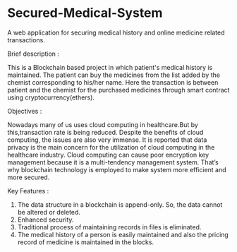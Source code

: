 # Secured-Medical-System
A web application for securing medical history and online medicine related transactions.

Brief description :

This is a Blockchain based project in which patient's medical history is maintained. The patient can buy the medicines from the list added by the chemist corresponding to his/her name. Here the transaction is between patient and the chemist for the purchased medicines through smart contract using cryptocurrency(ethers).

Objectives :

Nowadays many of us uses cloud computing in healthcare.But by this,transaction rate is being reduced. Despite the benefits of cloud computing, the issues are also very
immense. It is reported that data privacy is the main concern for the utilization of cloud computing in the healthcare industry. Cloud computing can cause poor encryption key management because it is a multi-tendency management system. That’s why blockchain technology is employed to make system more efficient and more secured.

Key Features :

1) The data structure in a blockchain is append-only. So, the data cannot be altered or deleted.
2) Enhanced security.
3) Traditional process of maintaining records in files is eliminated.
4) The medical history of a person is easily maintained and also the pricing record of medicine is maintained in the blocks.




